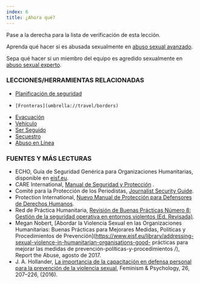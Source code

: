 ```yaml
---
index: 6
title: ¿Ahora qué?
---
```

Pase a la derecha para la lista de verificación de esta lección.

Aprenda qué hacer si es abusada sexualmente en [abuso sexual avanzado](umbrella://incident-response/sexual-assault/advanced).

Sepa qué hacer si un miembro del equipo es agredido sexualmente en [abuso sexual experto](umbrella://incident-response/sexual-assault/expert).

### LECCIONES/HERRAMIENTAS RELACIONADAS

*   [Planificación de seguridad](umbrella://assess-your-risk/security-planning)
*     [Fronteras](umbrella://travel/borders)
*   [Evacuación](umbrella://incident-response/evacuation)
*   [Vehículo](umbrella://travel/vehicles)
*   [Ser Seguido](umbrella://work/being-followed/beginner)
*   [Secuestro](umbrella://incident-response/kidnapping/beginner)
*   [Abuso en Línea](umbrella://communications/online-abuse)

### FUENTES Y MÁS LECTURAS

*   ECHO, Guía de Seguridad Genérica para Organizaciones Humanitarias, disponible en [eisf.eu](https://www.eisf.eu/library/generic-security-guide-for-humanitarian-organisations/).
*   CARE International, [Manual de Seguridad y Protección](https://www.eisf.eu/wp-content/uploads/2014/09/0614-Macpherson-2004-CARE-International-Safety-and-Security-Handbook.pdf) .
*   Comité para la Protección de los Periodistas, [Journalist Security Guide](https://cpj.org/reports/2012/04/journalist-security-guide.php).
*   Protection International, [Nuevo Manual de Protección para Defensores de Derechos Humanos](https://www.protectioninternational.org/en/node/1106).
*   Red de Práctica Humanitaria, [Revisión de Buenas Prácticas Número 8: Gestión de la seguridad operativa en entornos violentos (Ed. Revisada)](http://odihpn.org/wp-content/uploads/2010/11/GPR_8_revised2.pdf).
*   Megan Nobert, [Abordar la Violencia Sexual en las Organizaciones Humanitarias: Buenas Prácticas para Mejorares Medidas, Políticas y Procedimientos de Prevención](https://www.eisf.eu/library/addressing-sexual-violence-in-humanitarian-organisations-good- prácticas para mejorar las medidas de prevención-políticas-y-procedimientos /), Report the Abuse, agosto de 2017.
*   J. A. Hollander, [La importancia de la capacitación en defensa personal para la prevención de la violencia sexual](https://www.researchgate.net/publication/301318587_The_importance_of_self-defense_training_for_sexual_violence_prevention), Feminism & Psychology, 26, 207–226, (2016).